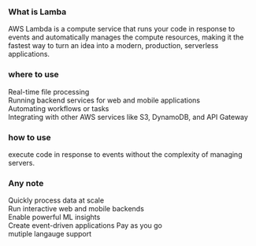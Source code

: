   ### What is Lamba 

  AWS Lambda is a compute service that runs your code in response to events and automatically manages the compute resources, making it the fastest way to turn an idea into a modern, production, serverless applications.  

  ### where to use 

  Real-time file processing  
  Running backend services for web and mobile applications  
  Automating workflows or tasks  
  Integrating with other AWS services like S3, DynamoDB, and API Gateway


  ### how to use   

execute code in response to events without the complexity of managing servers.

  ### Any note  
  Quickly process data at scale  
Run interactive web and mobile backends   
Enable powerful ML insights  
Create event-driven applications
Pay as you go  
mutiple langauge support 
